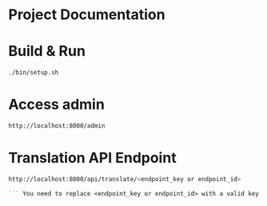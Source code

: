 # Project Documentation

# Build & Run
```sh
./bin/setup.sh
```

# Access admin
```sh
http://localhost:8000/admin
```

# Translation API Endpoint
```sh
http://localhost:8000/api/translate/<endpoint_key or endpoint_id>
```

``` REST API endpoint for triggering a translation request.
``` You need to replace <endpoint_key or endpoint_id> with a valid key or ID to access the service.


